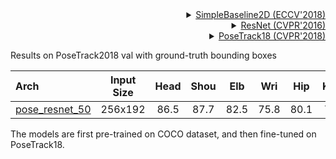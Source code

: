 <!-- [ALGORITHM] -->

<details>
<summary align="right"><a href="http://openaccess.thecvf.com/content_ECCV_2018/html/Bin_Xiao_Simple_Baselines_for_ECCV_2018_paper.html">SimpleBaseline2D (ECCV'2018)</a></summary>

```bibtex
@inproceedings{xiao2018simple,
  title={Simple baselines for human pose estimation and tracking},
  author={Xiao, Bin and Wu, Haiping and Wei, Yichen},
  booktitle={Proceedings of the European conference on computer vision (ECCV)},
  pages={466--481},
  year={2018}
}
```

</details>

<!-- [BACKBONE] -->

<details>
<summary align="right"><a href="http://openaccess.thecvf.com/content_cvpr_2016/html/He_Deep_Residual_Learning_CVPR_2016_paper.html">ResNet (CVPR'2016)</a></summary>

```bibtex
@inproceedings{he2016deep,
  title={Deep residual learning for image recognition},
  author={He, Kaiming and Zhang, Xiangyu and Ren, Shaoqing and Sun, Jian},
  booktitle={Proceedings of the IEEE conference on computer vision and pattern recognition},
  pages={770--778},
  year={2016}
}
```

</details>

<!-- [DATASET] -->

<details>
<summary align="right"><a href="http://openaccess.thecvf.com/content_cvpr_2018/html/Andriluka_PoseTrack_A_Benchmark_CVPR_2018_paper.html">PoseTrack18 (CVPR'2018)</a></summary>

```bibtex
@inproceedings{andriluka2018posetrack,
  title={Posetrack: A benchmark for human pose estimation and tracking},
  author={Andriluka, Mykhaylo and Iqbal, Umar and Insafutdinov, Eldar and Pishchulin, Leonid and Milan, Anton and Gall, Juergen and Schiele, Bernt},
  booktitle={Proceedings of the IEEE Conference on Computer Vision and Pattern Recognition},
  pages={5167--5176},
  year={2018}
}
```

</details>

Results on PoseTrack2018 val with ground-truth bounding boxes

| Arch                                                 | Input Size | Head | Shou | Elb  | Wri  | Hip  | Knee | Ankl | Total |                         ckpt                          |                         log                          |
| :--------------------------------------------------- | :--------: | :--: | :--: | :--: | :--: | :--: | :--: | :--: | :---: | :---------------------------------------------------: | :--------------------------------------------------: |
| [pose_resnet_50](/configs/body_2d_keypoint/topdown_heatmap/posetrack18/td-hm_res50_8xb64-20e_posetrack18-256x192.py) |  256x192   | 86.5 | 87.7 | 82.5 | 75.8 | 80.1 | 78.8 | 74.2 | 81.2  | [ckpt](https://download.openmmlab.com/mmpose/top_down/resnet/res50_posetrack18_256x192-a62807c7_20201028.pth) | [log](https://download.openmmlab.com/mmpose/top_down/resnet/res50_posetrack18_256x192_20201028.log.json) |

The models are first pre-trained on COCO dataset, and then fine-tuned on PoseTrack18.
